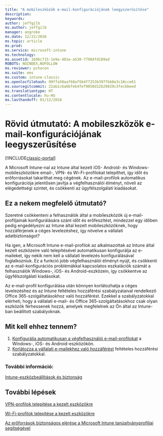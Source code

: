```yaml
---
title: "A mobileszközök e-mail-konfigurációjának leegyszerűsítése"
description: 
keywords: 
author: jeffgilb
ms.author: jeffgilb
manager: angrobe
ms.date: 12/22/2016
ms.topic: article
ms.prod: 
ms.service: microsoft-intune
ms.technology: 
ms.assetid: 1696c715-1e9a-401e-a530-77904fd189ad
ROBOTS: NOINDEX,NOFOLLOW
ms.reviewer: pchacon
ms.suite: ems
ms.custom: intune-classic
ms.openlocfilehash: 99ffa50aaf60af5b4f7253b397fbb8e3c18cce61
ms.sourcegitcommit: 22ab1c6a6bfeb4fef9850d12b29829c3fecbbeed
ms.translationtype: HT
ms.contentlocale: hu-HU
ms.lasthandoff: 01/12/2018
---
```

# <a name="quick-start-guide-simplify-email-configuration-on-mobile-devices"></a>Rövid útmutató: A mobileszközök e-mail-konfigurációjának leegyszerűsítése

[!INCLUDE[classic-portal](../includes/classic-portal.md)]

A Microsoft Intune-nal az Intune által kezelt iOS- Android- és Windows-mobileszközökre email-, VPN- és Wi-Fi-profilokat telepíthet, így időt és erőforrásokat takaríthat meg cégének. Az e-mail-profilok automatikus konfigurációja jelentősen javítja a végfelhasználói élményt, növeli az elégedettségi szintet, és csökkenti az ügyfélszolgálati kiadásokat.

## <a name="is-this-quick-start-guide-right-for-me"></a>Ez a nekem megfelelő útmutató?
Szeretné csökkenteni a felhasználók által a mobileszközök új e-mail-profiljainak konfigurálására szánt időt és erőfeszítést, mindezzel egy időben pedig engedélyezni az Intune által kezelt mobileszközöknek, hogy hozzáférjenek a céges levelezéshez, így növelve a vállalati adatbiztonságot?

Ha igen, a Microsoft Intune e-mail-profilok az alkalmazottak az Intune által kezelt eszközeire való telepítésével automatikusan konfigurálja az e-maileket, így nekik nem kell a vállalati levelezés konfigurálásával foglalkozniuk. Ez a funkció jobb végfelhasználói élményt nyújt, és csökkenti az e-mail-konfigurációs problémákkal kapcsolatos eszkalációk számát a felhasználók Windows-, iOS- és Android-eszközein, így csökkentve az ügyfélszolgálati kiadásokat.

Az e-mail-profil konfigurálása után könnyen korlátozhatja a céges levelezéshez és az Intune feltételes hozzáférési szabályzataival rendelkező Office 365-szolgáltatásokhoz való hozzáférést. Ezekkel a szabályzatokkal elérheti, hogy a vállalati e-mail- és Office 365-szolgáltatásokhoz csak olyan eszközök férhessenek hozzá, amelyek megfelelnek az Ön által az Intune-ban beállított szabályoknak.

## <a name="how-do-i-do-it"></a>Mit kell ehhez tennem?
1.  [Konfigurálja automatikusan a végfelhasználói e-mail-profilokat](/intune-classic/deploy-use/configure-access-to-corporate-email-using-email-profiles-with-microsoft-intune) a Windows-, iOS- és Android-eszközökön.
2.  [Korlátozza a vállalati e-mailekhez való hozzáférést](/intune-classic/deploy-use/restrict-access-to-email-and-o365-services-with-microsoft-intune) feltételes hozzáférési szabályzatokkal.


### <a name="additional-information"></a>További információ:
[Intune-eszközbeállítások és biztonság](/intune-classic/deploy-use/manage-settings-and-features-on-your-devices-with-microsoft-intune-policies)

## <a name="what-should-i-do-next"></a>További lépések
[VPN-profilok telepítése a kezelt eszközökre](/intune-classic/deploy-use/vpn-connections-in-microsoft-intune)

[Wi-Fi-profilok telepítése a kezelt eszközökre](/intune-classic/deploy-use/wi-fi-connections-in-microsoft-intune)

[Az erőforrások biztonságos elérése a Microsoft Intune tanúsítványprofiljai segítségével](/intune-classic/deploy-use/secure-resource-access-with-certificate-profiles)
